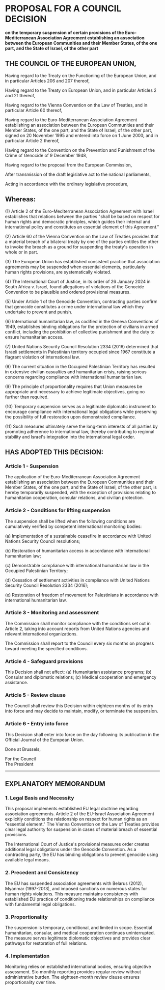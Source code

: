 # PROPOSAL FOR A COUNCIL DECISION

**on the temporary suspension of certain provisions of the Euro-Mediterranean Association Agreement establishing an association between the European Communities and their Member States, of the one part, and the State of Israel, of the other part**

## THE COUNCIL OF THE EUROPEAN UNION,

Having regard to the Treaty on the Functioning of the European Union, and in particular Articles 206 and 207 thereof,

Having regard to the Treaty on European Union, and in particular Articles 2 and 21 thereof,

Having regard to the Vienna Convention on the Law of Treaties, and in particular Article 60 thereof,

Having regard to the Euro-Mediterranean Association Agreement establishing an association between the European Communities and their Member States, of the one part, and the State of Israel, of the other part, signed on 20 November 1995 and entered into force on 1 June 2000, and in particular Article 2 thereof,

Having regard to the Convention on the Prevention and Punishment of the Crime of Genocide of 9 December 1948,

Having regard to the proposal from the European Commission,

After transmission of the draft legislative act to the national parliaments,

Acting in accordance with the ordinary legislative procedure,

## Whereas:

(1) Article 2 of the Euro-Mediterranean Association Agreement with Israel establishes that relations between the parties "shall be based on respect for human rights and democratic principles, which guides their internal and international policy and constitutes an essential element of this Agreement."

(2) Article 60 of the Vienna Convention on the Law of Treaties provides that a material breach of a bilateral treaty by one of the parties entitles the other to invoke the breach as a ground for suspending the treaty's operation in whole or in part.

(3) The European Union has established consistent practice that association agreements may be suspended when essential elements, particularly human rights provisions, are systematically violated.

(4) The International Court of Justice, in its order of 26 January 2024 in South Africa v. Israel, found allegations of violations of the Genocide Convention to be plausible and ordered provisional measures.

(5) Under Article 1 of the Genocide Convention, contracting parties confirm that genocide constitutes a crime under international law which they undertake to prevent and punish.

(6) International humanitarian law, as codified in the Geneva Conventions of 1949, establishes binding obligations for the protection of civilians in armed conflict, including the prohibition of collective punishment and the duty to ensure humanitarian access.

(7) United Nations Security Council Resolution 2334 (2016) determined that Israeli settlements in Palestinian territory occupied since 1967 constitute a flagrant violation of international law.

(8) The current situation in the Occupied Palestinian Territory has resulted in extensive civilian casualties and humanitarian crisis, raising serious concerns regarding compliance with international humanitarian law.

(9) The principle of proportionality requires that Union measures be appropriate and necessary to achieve legitimate objectives, going no further than required.

(10) Temporary suspension serves as a legitimate diplomatic instrument to encourage compliance with international legal obligations while preserving the possibility of full restoration upon demonstrated compliance.

(11) Such measures ultimately serve the long-term interests of all parties by promoting adherence to international law, thereby contributing to regional stability and Israel's integration into the international legal order.

## HAS ADOPTED THIS DECISION:

### Article 1 - Suspension

The application of the Euro-Mediterranean Association Agreement establishing an association between the European Communities and their Member States, of the one part, and the State of Israel, of the other part, is hereby temporarily suspended, with the exception of provisions relating to humanitarian cooperation, consular relations, and civilian protection.

### Article 2 - Conditions for lifting suspension

The suspension shall be lifted when the following conditions are cumulatively verified by competent international monitoring bodies:

(a) Implementation of a sustainable ceasefire in accordance with United Nations Security Council resolutions;

(b) Restoration of humanitarian access in accordance with international humanitarian law;

(c) Demonstrable compliance with international humanitarian law in the Occupied Palestinian Territory;

(d) Cessation of settlement activities in compliance with United Nations Security Council Resolution 2334 (2016);

(e) Restoration of freedom of movement for Palestinians in accordance with international humanitarian law.

### Article 3 - Monitoring and assessment

The Commission shall monitor compliance with the conditions set out in Article 2, taking into account reports from United Nations agencies and relevant international organizations.

The Commission shall report to the Council every six months on progress toward meeting the specified conditions.

### Article 4 - Safeguard provisions

This Decision shall not affect:
(a) Humanitarian assistance programs;
(b) Consular and diplomatic relations;
(c) Medical cooperation and emergency assistance.

### Article 5 - Review clause

The Council shall review this Decision within eighteen months of its entry into force and may decide to maintain, modify, or terminate the suspension.

### Article 6 - Entry into force

This Decision shall enter into force on the day following its publication in the Official Journal of the European Union.

Done at Brussels,

For the Council  
The President

---

## EXPLANATORY MEMORANDUM

### 1. Legal Basis and Necessity

This proposal implements established EU legal doctrine regarding association agreements. Article 2 of the EU-Israel Association Agreement explicitly conditions the relationship on respect for human rights as an "essential element." The Vienna Convention on the Law of Treaties provides clear legal authority for suspension in cases of material breach of essential provisions.

The International Court of Justice's provisional measures order creates additional legal obligations under the Genocide Convention. As a contracting party, the EU has binding obligations to prevent genocide using available legal means.

### 2. Precedent and Consistency

The EU has suspended association agreements with Belarus (2012), Myanmar (1997-2013), and imposed sanctions on numerous states for human rights violations. This measure maintains consistency with established EU practice of conditioning trade relationships on compliance with fundamental legal obligations.

### 3. Proportionality

The suspension is temporary, conditional, and limited in scope. Essential humanitarian, consular, and medical cooperation continues uninterrupted. The measure serves legitimate diplomatic objectives and provides clear pathways for restoration of full relations.

### 4. Implementation

Monitoring relies on established international bodies, ensuring objective assessment. Six-monthly reporting provides regular review without administrative burden. The eighteen-month review clause ensures proportionality over time.